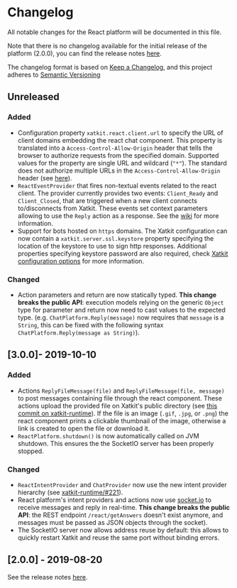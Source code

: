 # Changelog

All notable changes for the React platform will be documented in this file.

Note that there is no changelog available for the initial release of the platform (2.0.0), you can find the release notes [here](https://github.com/xatkit-bot-platform/xatkit-react-platform/releases).

The changelog format is based on [Keep a Changelog](https://keepachangelog.com/en/1.0.0/), and this project adheres to [Semantic Versioning](https://semver.org/v2.0.0.html)

## Unreleased

### Added

- Configuration property `xatkit.react.client.url` to specify the URL of client domains embedding the react chat component.  This property is translated into a `Access-Control-Allow-Origin` header that tells the browser to authorize requests from the specified domain. Supported values for the property are single URL and wildcard (`"*"`). The standard does not authorize multiple URLs in the `Access-Control-Allow-Origin` header (see [here]( https://developer.mozilla.org/en-US/docs/Web/HTTP/Headers/Access-Control-Allow-Origin )).
- `ReactEventProvider` that fires non-textual events related to the react client. The provider currently provides two events: `Client_Ready` and `Client_Closed`, that are triggered when a new client connects to/disconnects from Xatkit. These events set context parameters allowing to use the `Reply` action as a response. See the [wiki]( https://github.com/xatkit-bot-platform/xatkit-releases/wiki/Xatkit-React-Platform#reacteventprovider-events) for more information.
- Support for bots hosted on `https` domains. The Xatkit configuration can now contain a `xatkit.server.ssl.keystore` property specifying the location of the keystore to use to sign http responses. Additional properties specifying keystore password are also required, check [Xatkit configuration options](https://github.com/xatkit-bot-platform/xatkit-releases/wiki/Xatkit-Options) for more information. 

### Changed
- Action parameters and return are now statically typed. **This change breaks the public API**: execution models relying on the generic `Object` type for parameter and return now need to cast values to the expected type. (e.g. `ChatPlatform.Reply(message)` now requires that `message` is a `String`, this can be fixed with the following syntax `ChatPlatform.Reply(message as String)`).  

## [3.0.0]- 2019-10-10

### Added

- Actions `ReplyFileMessage(file)` and `ReplyFileMessage(file, message)` to post messages containing file through the react component. These actions upload the provided file on Xatkit's public directory (see [this commit on xatkit-runtime](https://github.com/xatkit-bot-platform/xatkit-runtime/commit/cdb0521320e2606a4ae3a5e4c12618ad018afaf8)). If the file is an image (`.gif`, `.jpg`, or `.png`) the react component prints a clickable thumbnail of the image, otherwise a link is created to open the file or download it.
- `ReactPlatform.shutdown()` is now automatically called on JVM shutdown. This ensures the the SocketIO server has been properly stopped.

### Changed

- `ReactIntentProvider` and `ChatProvider` now use the new intent provider hierarchy (see [xatkit-runtime/#221](https://github.com/xatkit-bot-platform/xatkit-runtime/issues/221)).
- React platform's intent providers and actions now use [socket.io](https://socket.io/) to receive messages and reply in real-time. **This change breaks the public API**: the REST endpoint `/react/getAnswers` doesn't exist anymore, and messages must be passed as JSON objects through the socket).
- The SocketIO server now allows address reuse by default: this allows to quickly restart Xatkit and reuse the same port without binding errors.

## [2.0.0] - 2019-08-20 

See the release notes [here](https://github.com/xatkit-bot-platform/xatkit-react-platform/releases).
